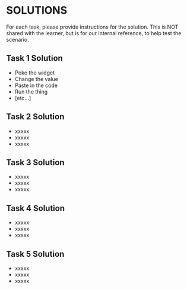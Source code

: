 # SOLUTIONS

For each task, please provide instructions for the solution. This is NOT shared with the learner, but is for our internal reference, to help test the scenario.

## Task 1 Solution

- Poke the widget
- Change the value
- Paste in the code
- Run the thing
- [etc...]

## Task 2 Solution

- xxxxx
- xxxxx
- xxxxx

## Task 3 Solution

- xxxxx
- xxxxx
- xxxxx

## Task 4 Solution

- xxxxx
- xxxxx
- xxxxx

## Task 5 Solution

- xxxxx
- xxxxx
- xxxxx
